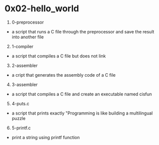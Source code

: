 # 0x02-hello_world

1. 0-preprocessor
- a script that runs a C file through the preprocessor and save the result into another file

2. 1-compiler
- a script that compiles a C file but does not link

3. 2-assembler
- a cript that generates the assembly code of a C file

4. 3-assembler
- a script that compiles a C file and create an executable named cisfun

5. 4-puts.c
- a script that prints exactly "Programming is like building a multilingual puzzle

6. 5-printf.c
- print a string using printf function
